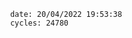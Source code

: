 

                date: 20/04/2022 19:53:38
                cycles: 24780

                         